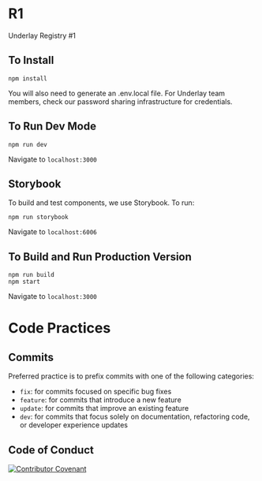 # R1

Underlay Registry #1

## To Install

```
npm install
```

You will also need to generate an .env.local file. For Underlay team members, check our password sharing infrastructure for credentials.

## To Run Dev Mode

```
npm run dev
```

Navigate to `localhost:3000`

## Storybook

To build and test components, we use Storybook. To run:

```
npm run storybook
```

Navigate to `localhost:6006`

## To Build and Run Production Version

```
npm run build
npm start
```

Navigate to `localhost:3000`

# Code Practices

## Commits

Preferred practice is to prefix commits with one of the following categories:

-   `fix`: for commits focused on specific bug fixes
-   `feature`: for commits that introduce a new feature
-   `update`: for commits that improve an existing feature
-   `dev`: for commits that focus solely on documentation, refactoring code, or developer experience
    updates

## Code of Conduct
[![Contributor Covenant](https://img.shields.io/badge/Contributor%20Covenant-v2.0%20adopted-ff69b4.svg)](https://github.com/knowledgefutures/general/blob/master/CODE_OF_CONDUCT.md)
